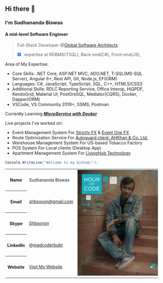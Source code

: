 ## Hi there 👋

### I'm Sudhananda Biswas

#### A mid-level Software Engineer
> Full-Stack Developer @[Global Software Architects](http://globalsoftwarearchitects.net/)
> - [x] expertise at RDBMS(TSQL), Back-end(C#), Front-end(JS), 

Area of My Expertise:
- Core Skills: .NET Core, ASP.NET MVC, ADO.NET, T-SQL(MS-SQL Server), Angular 6+, Rest API, Git, Node.js, EF(ORM)
- Languages: C#, JavaScript, TypeScript, SQL, C++, HTML5/CSS3
- Additional Skills: RDLC Reporting Service, Office Interop, HiQPDF, KendoGrid, Material UI, PostGreSQL, Mediator(CQRS), Docker, Dapper(ORM)
- VSCode, VS Community 2019+, SSMS, Postman

 Currently Learning ***[MicroService with Docker](https://github.com/madcoderBubt/AspNetMicroservice)***

 Live projects I've worked on:
 - Event Management System For [Strictly FX](https://www.strictlyfx.com/) & [Event One FX](https://e1fx.com)
 - Route Optimization Service For [Autoguard client: AHKhan & Co. Ltd.](https://www.autoguardtracking.com/)
 - Warehouse Management System For US-based Tobacco Factory
 - POS System For Local clients (Desktop App)
 - Apartment Management System For [LivingHub Technology](https://livingHub.tech)

<!--
![madcoderBubt's GitHub stats](https://github-readme-stats.vercel.app/api?username=madcoderBubt&show_icons=true&theme=radical) 
[![Top Langs](https://github-readme-stats.vercel.app/api/top-langs/?username=madcoderBubt&layout=compact)](https://github.com/madcoderBubt/github-readme-stats)
-->
<!--![.Net Core with VS19](/vs19-core.png ".Net Core with VS19")-->

``` csharp
Console.WriteLine("Welcome to my Github!");
```

<table>
    <tr><th>Name</th><td>Sudhananda Biswas</td><td rowspan="5"> <img src="/1234.jpg" style="max-width: 400px;width:350px"  alt="Coding is fun when there is bugs." /> </td></tr>
    <tr><th>Email</th><td><a href="mailto:shbsovon@gmail.com">shbsovon@gmail.com</a></td></tr>
    <tr><th>Skype</th><td><a href="skype:shbsovon">Shbsovon</a></td></tr>
    <tr><th>LinkedIn</th><td>@<a href="https://www.linkedin.com/in/madcoderbubt/" >madcoderbubt</a></td></tr>
    <tr><th>Website</th><td><a href="https://madcoderbubt.github.io/MadCoderPersonal/" >Visit My Website</a></td></tr>
</table>


<!--
**madcoderBubt/madcoderbubt** is a ✨ _special_ ✨ repository because its `README.md` (this file) appears on your GitHub profile.

Here are some ideas to get you started:

- 🔭 I’m currently working on ...
- 🌱 I’m currently learning ...
- 👯 I’m looking to collaborate on ...
- 🤔 I’m looking for help with ...
- 💬 Ask me about ...
- 📫 How to reach me: ...
- 😄 Pronouns: ...
- ⚡ Fun fact: ...
-->

